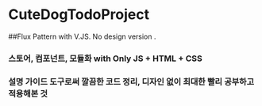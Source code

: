 # CuteDogTodoProject  
##Flux Pattern with V.JS. No design version .   

### 스토어, 컴포넌트, 모듈화 with Only JS + HTML + CSS  

### 설명 가이드 도구로써 깔끔한 코드 정리, 디자인 없이 최대한 빨리 공부하고 적용해본 것  
